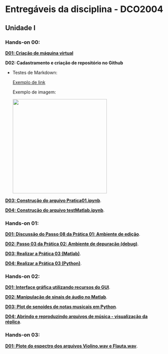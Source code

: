 # Entregáveis da disciplina - DCO2004
## Unidade I

### Hands-on 00:

[**D01: Criação de máquina virtual**](https://github.com/luciananobrega/luciana_DCO2004/blob/master/h00/printVirtualMachine.PNG)


**D02: Cadastramento e criação de repositório no Github**

- Testes de Markdown:

  [Exemplo de link](https://github.com/)

  Exemplo de imagem:
  
  <img src="http://www.molecularecologist.com/wp-content/uploads/2013/11/github-logo.jpg" width="300">


[**D03: Construção do arquivo Pratica01.ipynb**]( http://nbviewer.jupyter.org/github/luciananobrega/luciana_DCO2004/blob/master/h00/pratica1.ipynb ).

[**D04: Construção do arquivo testMatlab.ipynb**](http://nbviewer.jupyter.org/github/luciananobrega/luciana_DCO2004/blob/master/h00/testMatlab.ipynb).

### Hands-on 01:

[**D01: Discussão do Passo 08 da Prática 01: Ambiente de edição**](https://nbviewer.jupyter.org/github/luciananobrega/luciana_DCO2004/blob/master/h01/D01.ipynb).

[**D02: Passo 03 da Prática 02: Ambiente de depuração (debug)**](https://nbviewer.jupyter.org/github/luciananobrega/luciana_DCO2004/blob/master/h01/D02.ipynb).

[**D03: Realizar a Prática 03 (Matlab)**](https://nbviewer.jupyter.org/github/luciananobrega/luciana_DCO2004/blob/master/h01/D03.ipynb).

[**D04: Realizar a Prática 03 (Python)**](https://nbviewer.jupyter.org/github/luciananobrega/luciana_DCO2004/blob/master/h01/D04.ipynb).

### Hands-on 02:
[**D01: Interface gráfica utilizando recursos do GUI**](http://nbviewer.jupyter.org/github/luciananobrega/luciana_DCO2004/tree/master/h02/GUI/).

[**D02: Manipulação de sinais de áudio no Matlab**](http://nbviewer.jupyter.org/github/luciananobrega/luciana_DCO2004/blob/master/h02/Entrega_h02.ipynb).

[**D03: Plot de senoides de notas musicais em Python**](http://nbviewer.jupyter.org/github/luciananobrega/luciana_DCO2004/blob/master/h02/Entrega_h02.ipynb).

[**D04: Abrindo e reproduzindo arquivos de música - visualização da réplica**](http://nbviewer.jupyter.org/github/luciananobrega/luciana_DCO2004/blob/master/h02/Entrega_h02.ipynb).

### Hands-on 03:
[**D01: Plote do espectro dos arquivos Violino.wav e Flauta.wav**](http://nbviewer.jupyter.org/github/luciananobrega/luciana_DCO2004/blob/master/h03/Entrega_h03.ipynb).
